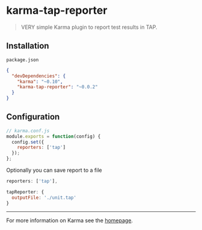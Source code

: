# karma-tap-reporter

> VERY simple Karma plugin to report test results in TAP.

## Installation

`package.json`
```json
{
  "devDependencies": {
    "karma": "~0.10",
    "karma-tap-reporter": "~0.0.2"
  }
}
```

## Configuration
```js
// karma.conf.js
module.exports = function(config) {
  config.set({
    reporters: ['tap']
  });
};
```

Optionally you can save report to a file
```js
reporters: ['tap'],

tapReporter: {
  outputFile: './unit.tap'
}
```
----

For more information on Karma see the [homepage].

[homepage]: http://karma-runner.github.com
